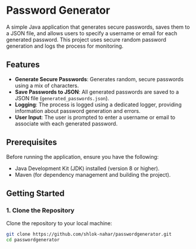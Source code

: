 # Password Generator

A simple Java application that generates secure passwords, saves them to a JSON file, and allows users to specify a username or email for each generated password. This project uses secure random password generation and logs the process for monitoring.

## Features
- **Generate Secure Passwords**: Generates random, secure passwords using a mix of characters.
- **Save Passwords to JSON**: All generated passwords are saved to a JSON file (`generated_passwords.json`).
- **Logging**: The process is logged using a dedicated logger, providing information about password generation and errors.
- **User Input**: The user is prompted to enter a username or email to associate with each generated password.

## Prerequisites

Before running the application, ensure you have the following:

- Java Development Kit (JDK) installed (version 8 or higher).
- Maven (for dependency management and building the project).

## Getting Started

### 1. Clone the Repository

Clone the repository to your local machine:

```bash
git clone https://github.com/shlok-nahar/passwordgenerator.git
cd passwordgenerator